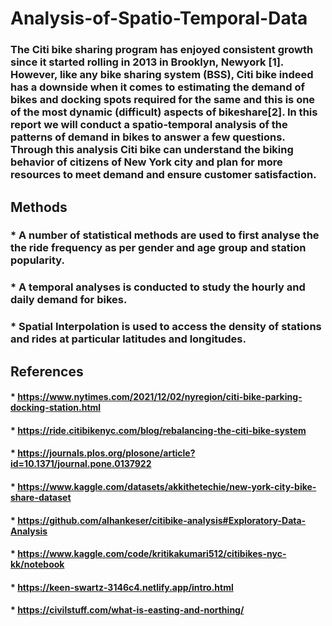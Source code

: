 # Analysis-of-Spatio-Temporal-Data
###  The Citi bike sharing program has enjoyed consistent growth since it started rolling in 2013 in Brooklyn, Newyork [1]. However, like any bike sharing system (BSS), Citi bike indeed has a downside when it comes to estimating the demand of bikes and docking spots required for the same and this is one of the most dynamic (difficult) aspects of bikeshare[2]. In this report we will conduct a spatio-temporal analysis of the patterns of demand in bikes to answer a few questions. Through this analysis Citi bike can understand the biking behavior of citizens of New York city and plan for more resources to meet demand and ensure customer satisfaction.


## Methods
### * A number of statistical methods are used to first analyse the the ride frequency as per gender and age group and station popularity. 
### * A temporal analyses is conducted to study the hourly and daily demand for bikes.
### * Spatial Interpolation is used to access the density of stations and rides at particular latitudes and longitudes.


## References
#### * https://www.nytimes.com/2021/12/02/nyregion/citi-bike-parking-docking-station.html
#### * https://ride.citibikenyc.com/blog/rebalancing-the-citi-bike-system
#### * https://journals.plos.org/plosone/article?id=10.1371/journal.pone.0137922
#### * https://www.kaggle.com/datasets/akkithetechie/new-york-city-bike-share-dataset
#### * https://github.com/alhankeser/citibike-analysis#Exploratory-Data-Analysis
#### * https://www.kaggle.com/code/kritikakumari512/citibikes-nyc-kk/notebook
#### * https://keen-swartz-3146c4.netlify.app/intro.html
#### * https://civilstuff.com/what-is-easting-and-northing/

